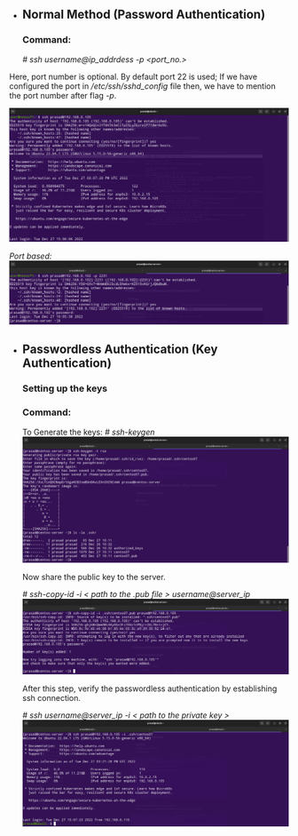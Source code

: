 
* ## Normal Method (Password Authentication)

	 ### Command:

	*# ssh username@ip_addrdess -p <port_no.>*

Here, port number is optional. By default port 22 is used; If we have configured the port in */etc/ssh/sshd_config* file then, we have to mention the port number after flag *-p*.

![](Attachments/Pasted%20image%2020221227203757.png)

*Port based:*
![](Attachments/Pasted%20image%2020221227203932.png)

* ## Passwordless Authentication (Key Authentication)

	 ### Setting up the keys
	 
	 ### Command:
	 To Generate the keys:
	 *# ssh-keygen*
	 ![](Attachments/Pasted%20image%2020221227204203.png)

	 Now share the public key to the server.
	 
	 *# ssh-copy-id -i < path to the .pub file > username@server_ip*
	 ![](Attachments/Pasted%20image%2020221227204922.png)

	 After this step, verify the passwordless authentication by establishing ssh connection.
	 
	 *# ssh username@server_ip -i < path to the private key >*
	 ![](Attachments/Pasted%20image%2020221227205153.png)
